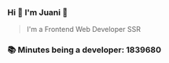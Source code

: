 ### Hi 👋 I&#39;m Juani 🦁

> I&#39;m a Frontend Web Developer SSR

### 📚 Minutes being a developer: 1839680
